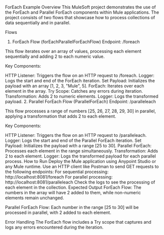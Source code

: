 ForEach Example
Overview
This MuleSoft project demonstrates the use of the ForEach and Parallel ForEach components within Mule applications. The project consists of two flows that showcase how to process collections of data sequentially and in parallel.

Flows
1. ForEach Flow (forEachParallelForEachFlow)
Endpoint: /foreach

This flow iterates over an array of values, processing each element sequentially and adding 2 to each numeric value.

Key Components:

HTTP Listener: Triggers the flow on an HTTP request to /foreach.
Logger: Logs the start and end of the ForEach iteration.
Set Payload: Initializes the payload with an array [1, 2, 3, "Mule", 5].
ForEach: Iterates over each element in the array.
Try Scope: Catches any errors during iteration.
Transformation: Adds 2 to numeric elements.
Logger: Logs the transformed payload.
2. Parallel ForEach Flow (ParallelForEach)
Endpoint: /paralleleach

This flow processes a range of numbers [25, 26, 27, 28, 29, 30] in parallel, applying a transformation that adds 2 to each element.

Key Components:

HTTP Listener: Triggers the flow on an HTTP request to /paralleleach.
Logger: Logs the start and end of the Parallel ForEach iteration.
Set Payload: Initializes the payload with a range [25 to 30].
Parallel ForEach: Processes each element in the range simultaneously.
Transformation: Adds 2 to each element.
Logger: Logs the transformed payload for each parallel process.
How to Run
Deploy the Mule application using Anypoint Studio or any Mule runtime.
Use an HTTP client like Postman to send GET requests to the following endpoints:
For sequential processing: http://localhost:8081/foreach
For parallel processing: http://localhost:8081/paralleleach
Check the logs to see the processing of each element in the collection.
Expected Output
ForEach Flow: The numbers in the array will have 2 added to them, while non-numeric elements remain unchanged.

Parallel ForEach Flow: Each number in the range [25 to 30] will be processed in parallel, with 2 added to each element.

Error Handling
The ForEach flow includes a Try scope that captures and logs any errors encountered during the iteration.
